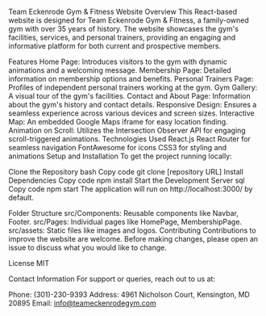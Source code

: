 Team Eckenrode Gym & Fitness Website
Overview
This React-based website is designed for Team Eckenrode Gym & Fitness, a family-owned gym with over 35 years of history. The website showcases the gym's facilities, services, and personal trainers, providing an engaging and informative platform for both current and prospective members.

Features
Home Page: Introduces visitors to the gym with dynamic animations and a welcoming message.
Membership Page: Detailed information on membership options and benefits.
Personal Trainers Page: Profiles of independent personal trainers working at the gym.
Gym Gallery: A visual tour of the gym's facilities.
Contact and About Page: Information about the gym's history and contact details.
Responsive Design: Ensures a seamless experience across various devices and screen sizes.
Interactive Map: An embedded Google Maps iframe for easy location finding.
Animation on Scroll: Utilizes the Intersection Observer API for engaging scroll-triggered animations.
Technologies Used
React.js
React Router for seamless navigation
FontAwesome for icons
CSS3 for styling and animations
Setup and Installation
To get the project running locally:

Clone the Repository
bash
Copy code
git clone [repository URL]
Install Dependencies
Copy code
npm install
Start the Development Server
sql
Copy code
npm start
The application will run on http://localhost:3000/ by default.

Folder Structure
src/Components: Reusable components like Navbar, Footer.
src/Pages: Individual pages like HomePage, MembershipPage.
src/assets: Static files like images and logos.
Contributing
Contributions to improve the website are welcome. Before making changes, please open an issue to discuss what you would like to change.

License
MIT

Contact Information
For support or queries, reach out to us at:

Phone: (301)-230-9393
Address: 4961 Nicholson Court, Kensington, MD 20895
Email: info@teameckenrodegym.com

